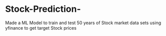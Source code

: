 # Stock-Prediction-
Made a ML Model to train and test 50 years of Stock market data sets using yfinance to get target Stock prices
